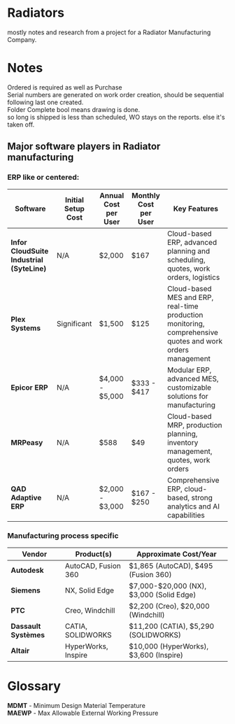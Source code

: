# Radiators

mostly notes and research from a project for a Radiator Manufacturing Company. 

# Notes
Ordered is required as well as Purchase  
Serial numbers are generated on work order creation, should be sequential following last one created.   
Folder Complete bool means drawing is done.   
so long is shipped is less than scheduled, WO stays on the reports. else it's taken off.   

## Major software players in Radiator manufacturing

### ERP like or centered: 
<table><thead><tr><th><strong>Software</strong></th><th><strong>Initial Setup Cost</strong></th><th><strong>Annual Cost per User</strong></th><th><strong>Monthly Cost per User</strong></th><th><strong>Key Features</strong></th></tr></thead><tbody><tr><td><strong>Infor CloudSuite Industrial (SyteLine)</strong></td><td>N/A</td><td>$2,000</td><td>$167</td><td>Cloud-based ERP, advanced planning and scheduling, quotes, work orders, logistics</td></tr><tr><td><strong>Plex Systems</strong></td><td>Significant</td><td>$1,500</td><td>$125</td><td>Cloud-based MES and ERP, real-time production monitoring, comprehensive quotes and work orders management</td></tr><tr><td><strong>Epicor ERP</strong></td><td>N/A</td><td>$4,000 - $5,000</td><td>$333 - $417</td><td>Modular ERP, advanced MES, customizable solutions for manufacturing</td></tr><tr><td><strong>MRPeasy</strong></td><td>N/A</td><td>$588</td><td>$49</td><td>Cloud-based MRP, production planning, inventory management, quotes, work orders</td></tr><tr><td><strong>QAD Adaptive ERP</strong></td><td>N/A</td><td>$2,000 - $3,000</td><td>$167 - $250</td><td>Comprehensive ERP, cloud-based, strong analytics and AI capabilities</td></tr></tbody></table>

### Manufacturing process specific

<table><thead><tr><th>Vendor</th><th>Product(s)</th><th>Approximate Cost/Year</th></tr></thead><tbody><tr><td><strong>Autodesk</strong></td><td>AutoCAD, Fusion 360</td><td>$1,865 (AutoCAD), $495 (Fusion 360)</td></tr><tr><td><strong>Siemens</strong></td><td>NX, Solid Edge</td><td>$7,000-$20,000 (NX), $3,000 (Solid Edge)</td></tr><tr><td><strong>PTC</strong></td><td>Creo, Windchill</td><td>$2,200 (Creo), $20,000 (Windchill)</td></tr><tr><td><strong>Dassault Systèmes</strong></td><td>CATIA, SOLIDWORKS</td><td>$11,200 (CATIA), $5,290 (SOLIDWORKS)</td></tr><tr><td><strong>Altair</strong></td><td>HyperWorks, Inspire</td><td>$10,000 (HyperWorks), $3,600 (Inspire)</td></tr></tbody></table>

# Glossary

**MDMT** - Minimum Design Material Temperature  
**MAEWP** - Max Allowable External Working Pressure